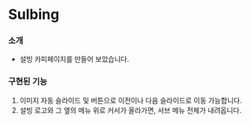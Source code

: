<h1>Sulbing</h1>
<h3>소개</h3>
<ul>
  <li>설빙 카피페이지를 만들어 보았습니다.</li>
</ul>
<h3> 구현된 기능</h3>
<ol>
  <li>이미지 자동 슬라이드 및 버튼으로 이전이나 다음 슬라이드로 이동 가능합니다.</li>
  <li>설빙 로고와 그 옆의 메뉴 위로 커서가 올라가면, 서브 메뉴 전체가 내려옵니다.</li>
</ol>
